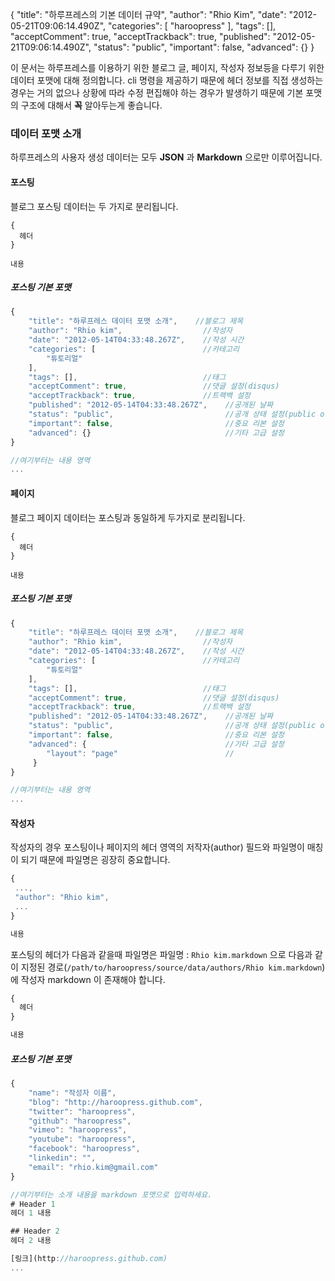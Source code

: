 {
    "title": "하루프레스의 기본 데이터 규약",
    "author": "Rhio Kim",
    "date": "2012-05-21T09:06:14.490Z",
    "categories": [
        "haroopress"
    ],
    "tags": [],
    "acceptComment": true,
    "acceptTrackback": true,
    "published": "2012-05-21T09:06:14.490Z",
    "status": "public",
    "important": false,
    "advanced": {}
}

이 문서는 하루프레스를 이용하기 위한 블로그 글, 페이지, 작성자 정보등을 다루기 위한 데이터 포맷에 대해 정의합니다.
cli 명령을 제공하기 때문에 헤더 정보를 직접 생성하는 경우는 거의 없으나 상황에 따라 수정 편집해야 하는 경우가 발생하기 때문에
기본 포맷의 구조에 대해서 **꼭** 알아두는게 좋습니다.

### 데이터 포맷 소개
하루프레스의 사용자 생성 데이터는 모두 **JSON** 과 **Markdown** 으로만 이루어집니다.


#### 포스팅
블로그 포스팅 데이터는 두 가지로 분리됩니다.

```
{
  헤더
}

내용
```

##### 포스팅 기본 포맷
```js
{
    "title": "하루프레스 데이터 포맷 소개",    //블로그 제목
    "author": "Rhio kim",                  //작성자
    "date": "2012-05-14T04:33:48.267Z",    //작성 시간
    "categories": [                        //카테고리
        "튜토리얼" 
    ],
    "tags": [],                            //태그
    "acceptComment": true,                 //댓글 설정(disqus)
    "acceptTrackback": true,               //트랙백 설정
    "published": "2012-05-14T04:33:48.267Z",    //공개된 날짜
    "status": "public",                         //공개 상태 설정(public or draft)
    "important": false,                         //중요 리본 설정
    "advanced": {}                              //기타 고급 설정
}

//여기부터는 내용 영역
...
```


#### 페이지
블로그 페이지 데이터는 포스팅과 동일하게 두가지로 분리됩니다.

```
{
  헤더
}

내용
```

##### 포스팅 기본 포맷
```js
{
    "title": "하루프레스 데이터 포맷 소개",    //블로그 제목
    "author": "Rhio kim",                  //작성자
    "date": "2012-05-14T04:33:48.267Z",    //작성 시간
    "categories": [                        //카테고리
        "튜토리얼" 
    ],
    "tags": [],                            //태그
    "acceptComment": true,                 //댓글 설정(disqus)
    "acceptTrackback": true,               //트랙백 설정
    "published": "2012-05-14T04:33:48.267Z",    //공개된 날짜
    "status": "public",                         //공개 상태 설정(public or draft)
    "important": false,                         //중요 리본 설정
    "advanced": {                               //기타 고급 설정
        "layout": "page"                        //
     }                              
}

//여기부터는 내용 영역
...
```

#### 작성자
작성자의 경우 포스팅이나 페이지의 헤더 영역의 저작자(author) 필드와 파일명이 매칭이 되기 때문에 파일명은 굉장히 중요합니다.

```js
{
 ...,
 "author": "Rhio kim",
 ...
}

내용
```

포스팅의 헤더가 다음과 같을때 파일명은 파일명 : `Rhio kim.markdown` 으로 다음과 같이 지정된 경로(`/path/to/haroopress/source/data/authors/Rhio kim.markdown`)에 작성자 markdown 이 존재해야 합니다.

```js
{
  헤더
}

내용
```

##### 포스팅 기본 포맷
```js
{
    "name": "작성자 이름",
    "blog": "http://haroopress.github.com",
    "twitter": "haroopress",
    "github": "haroopress",
    "vimeo": "haroopress",
    "youtube": "haroopress",
    "facebook": "haroopress",
    "linkedin": "",
    "email": "rhio.kim@gmail.com"
}

//여기부터는 소개 내용을 markdown 포맷으로 입력하세요.
# Header 1
헤더 1 내용

## Header 2
헤더 2 내용

[링크](http://haroopress.github.com)
...
```